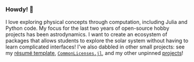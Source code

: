 ### Howdy! 🤠

I love exploring physical concepts through computation, including Julia and Python code. My focus for the last two years of open-source hobby projects has been astrodynamics. I want to create an ecosystem of packages that allows students to explore the solar system without having to learn complicated interfaces! I've also dabbled in other small projects: see my [résumé template](https://github.com/cadojo/resumes), [`CommonLicenses.jl`](https://github.com/cadojo/CommonLicenses.jl), and my other unpinned [projects](https://github.com/cadojo?tab=repositories)!

